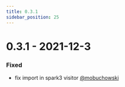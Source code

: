 ```yaml
---
title: 0.3.1
sidebar_position: 25
---
```


# 0.3.1 - 2021-12-3

### Fixed
* fix import in spark3 visitor [@mobuchowski](https://github.com/mobuchowski)